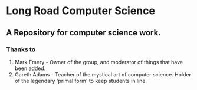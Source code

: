 # Long Road Computer Science
## A Repository for computer science work.

### Thanks to
1. Mark Emery - Owner of the group, and moderator of things that have been added.
2. Gareth Adams - Teacher of the mystical art of computer science. Holder of the legendary 'primal form' to keep students in line.
